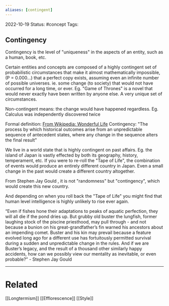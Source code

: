 ```yaml
---
aliases: [contingent]
---
```


2022-10-19
Status: #concept
Tags:
## Contingency

Contingency is the level of "uniqueness" in the aspects of an entity, such as a human, book, etc.

Certain entities and concepts are composed of a highly contingent set of probabilistic circumstances that make it almost mathematically impossible, (P = 0.000...) that a perfect copy exists, assuming even an infinite number of possible universes.
ie. some change (to society) that would not have occurred for a long time, or ever.
Eg. "Game of Thrones" is a novel that would never exactly have been written by anyone else. A very unique set of circumstances.

Non-contingent means: the change would have happened regardless.
Eg. Calculus was independently discovered twice

Formal definition:
[From Wikipedia: Wonderful Life](https://en.wikipedia.org/wiki/Wonderful_Life_(book))
Contingency: "The process by which historical outcomes arise from an unpredictable sequence of antecedent states, where any change in the sequence alters the final result"

We live in a world state that is highly contingent on past affairs. Eg. the island of Japan is vastly effected by both its geography, history, temperament, etc. If you were to re-roll the "Tape of Life", the combination of events would produce an entirely different country in Japan. Even a small change in the past would create a different country altogether.

From Stephen Jay Gould , it is not "randomness" but "contingency", which would create this new country.

And depending on when you roll back the "Tape of Life" you might find that human level intelligence is highly unlikely to rise ever again.

“Even if fishes hone their adaptations to peaks of aquatic perfection, they will all die if the pond dries up. But grubby old buster the lungfish, former laughing stock of the piscine priesthood, may pull through - and not because a bunion on his great-grandfather’s fin warned his ancestors about an impending comet. Buster and his kin may prevail because a feature evolved long ago for a different use has fortuitously permitted survival during a sudden and unpredictable change in the rules. And if we are Buster’s legacy, and the result of a thousand other similarly happy accidents, how can we possibly view our mentality as inevitable, or even probable?” - Stephen Jay Gould







---
# Related

[[Longtermism]]
[[Efflorescence]]
[[Style]]